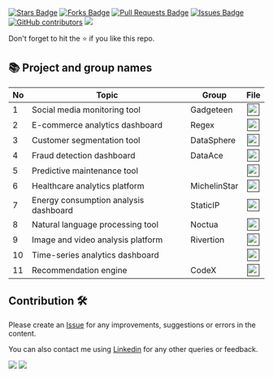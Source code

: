 
<a href="https://github.com/drshahizan/special-topic-data-engineering/stargazers"><img src="https://img.shields.io/github/stars/drshahizan/special-topic-data-engineering" alt="Stars Badge"/></a>
<a href="https://github.com/drshahizan/special-topic-data-engineering/network/members"><img src="https://img.shields.io/github/forks/drshahizan/special-topic-data-engineering" alt="Forks Badge"/></a>
<a href="https://github.com/drshahizan/special-topic-data-engineering/pulls"><img src="https://img.shields.io/github/issues-pr/drshahizan/special-topic-data-engineering" alt="Pull Requests Badge"/></a>
<a href="https://github.com/drshahizan/special-topic-data-engineering/issues"><img src="https://img.shields.io/github/issues/drshahizan/special-topic-data-engineering" alt="Issues Badge"/></a>
<a href="https://github.com/drshahizan/special-topic-data-engineering/graphs/contributors"><img alt="GitHub contributors" src="https://img.shields.io/github/contributors/drshahizan/special-topic-data-engineering?color=2b9348"></a>
![](https://visitor-badge.glitch.me/badge?page_id=drshahizan/special-topic-data-engineering)

Don't forget to hit the :star: if you like this repo.

## 📚 Project and group names

| No | Topic | Group | File | 
| ----- | ----- | ------ | :------: | 
| 1 | Social media monitoring tool | Gadgeteen | <a href="" ><img src="../../images/task.png" width="24px" height="24px" ></a> |
| 2 | E-commerce analytics dashboard | Regex | <a href="" ><img src="../../images/task.png" width="24px" height="24px" ></a> |
| 3 | Customer segmentation tool | DataSphere | <a href="" ><img src="../../images/task.png" width="24px" height="24px" ></a> |
| 4 | Fraud detection dashboard | DataAce | <a href="" ><img src="../../images/task.png" width="24px" height="24px" ></a> |
| 5 | Predictive maintenance tool |  | <a href="" ><img src="../../images/task.png" width="24px" height="24px" ></a> |
| 6 | Healthcare analytics platform | MichelinStar | <a href="" ><img src="../../images/task.png" width="24px" height="24px" ></a> |
| 7 | Energy consumption analysis dashboard | StaticIP | <a href="" ><img src="../../images/task.png" width="24px" height="24px" ></a> |
| 8 | Natural language processing tool | Noctua| <a href="" ><img src="../../images/task.png" width="24px" height="24px" ></a> |
| 9 | Image and video analysis platform | Rivertion | <a href="" ><img src="../../images/task.png" width="24px" height="24px" ></a> |
| 10 | Time-series analytics dashboard||<a href="" ><img src="../../images/task.png" width="24px" height="24px" ></a> |
| 11 | Recommendation engine | CodeX| <a href="" ><img src="../../images/task.png" width="24px" height="24px" ></a> |


## Contribution 🛠️
Please create an [Issue](https://github.com/drshahizan/special-topic-data-engineering/issues) for any improvements, suggestions or errors in the content.

You can also contact me using [Linkedin](https://www.linkedin.com/in/drshahizan/) for any other queries or feedback.

![](https://komarev.com/ghpvc/?username=drshahizan&label=Views&color=0e75b6&style=flat)
![](https://hit.yhype.me/github/profile?user_id=81284918)

